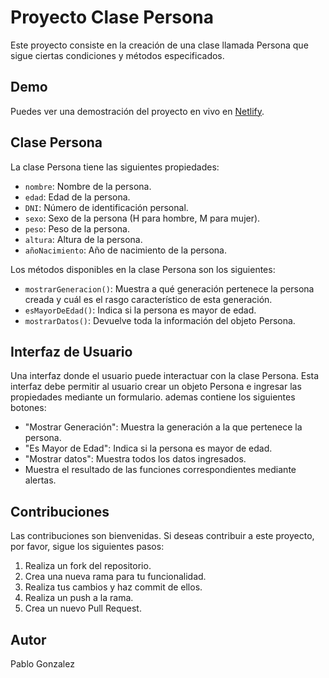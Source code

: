 # Proyecto Clase Persona

Este proyecto consiste en la creación de una clase llamada Persona que sigue ciertas condiciones y métodos especificados.


## Demo

Puedes ver una demostración del proyecto en vivo en [Netlify](https://practico5-ejercicio2.netlify.app/).

## Clase Persona

La clase Persona tiene las siguientes propiedades:

- `nombre`: Nombre de la persona.
- `edad`: Edad de la persona.
- `DNI`: Número de identificación personal.
- `sexo`: Sexo de la persona (H para hombre, M para mujer).
- `peso`: Peso de la persona.
- `altura`: Altura de la persona.
- `añoNacimiento`: Año de nacimiento de la persona.

Los métodos disponibles en la clase Persona son los siguientes:

- `mostrarGeneracion()`: Muestra a qué generación pertenece la persona creada y cuál es el rasgo característico de esta generación.
- `esMayorDeEdad()`: Indica si la persona es mayor de edad.
- `mostrarDatos()`: Devuelve toda la información del objeto Persona.

## Interfaz de Usuario

 Una interfaz donde el usuario puede interactuar con la clase Persona. Esta interfaz debe permitir al usuario crear un objeto Persona e ingresar las propiedades mediante un formulario. ademas contiene los siguientes botones:

- "Mostrar Generación": Muestra la generación a la que pertenece la persona.
- "Es Mayor de Edad": Indica si la persona es mayor de edad.
- "Mostrar datos": Muestra todos los datos ingresados.
- Muestra el resultado de las funciones correspondientes mediante alertas.

## Contribuciones

Las contribuciones son bienvenidas. Si deseas contribuir a este proyecto, por favor, sigue los siguientes pasos:

1. Realiza un fork del repositorio.
2. Crea una nueva rama para tu funcionalidad.
3. Realiza tus cambios y haz commit de ellos.
4. Realiza un push a la rama.
5. Crea un nuevo Pull Request.

## Autor

Pablo Gonzalez

